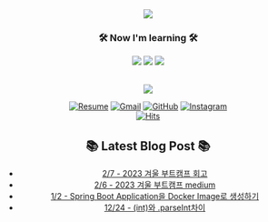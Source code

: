
<div align=center>
	<img src="https://capsule-render.vercel.app/api?type=waving&color=auto&height=200&section=header&text=Jung,%20%Yunho&fontSize=90" />	
</div>

<h3 align="center">🛠️ Now I'm learning 🛠️ </h3>

<p align="center">
    <img src="https://img.shields.io/badge/Java-ED8B00?style=for-the-badge&logo=OpenJDK&logoColor=white"/>
    <img src="https://img.shields.io/badge/Spring-6DB33F?style=for-the-badge&logo=Spring&logoColor=white"/>
    <img src="https://img.shields.io/badge/postgres-%23316192.svg?style=for-the-badge&logo=postgresql&logoColor=white"/> 

<br>
<br>
</p>

<div align=center>
<img src="https://github-readme-stats.vercel.app/api?username=yunhobb&show_icons=true">

<div>




[![Resume](https://img.shields.io/badge/Notion-%23000000.svg?style=flat-square&logo=notion&logoColor=white)](https://pouncing-beluga-df8.notion.site/Jung-Yunho-a3c5c3554522401ea8f4c5ce1251d58b)
[![Gmail](https://img.shields.io/badge/Gmail-D14836?style=flat-square&logo=gmail&logoColor=white)](mailto:a01049048063@gmail.com)
[![GitHub](https://img.shields.io/badge/Tech--blog-%23121011.svg?style=flat-square&logo=github&logoColor=white)](https://yunhobb.github.io)
[![Instagram](https://img.shields.io/badge/Instagram-%23E4405F.svg?style=flat-square&logo=Instagram&logoColor=white)](https://www.instagram.com/nuyho_/)
<br>
[![Hits](https://hits.seeyoufarm.com/api/count/incr/badge.svg?url=https%3A%2F%2Fgithub.com%2Fyunhobb%2Fhit-counter&count_bg=%23378CA2&title_bg=%23555555&icon=gradle.svg&icon_color=%237DB4C6&title=hits&edge_flat=false)](https://hits.seeyoufarm.com)


## :books: Latest Blog Post :books:
 - [2/7 - 2023 겨울 부트캠프 회고](https://yunhobb.github.io/project/2023winterreview/)
 - [2/6 - 2023 겨울 부트캠프 medium](https://yunhobb.github.io/project/2023winter/)
 - [1/2 - Spring Boot Application을 Docker Image로 생성하기](https://yunhobb.github.io/spring/dockerhub/)
 - [12/24 - (int)와 .parseInt차이](https://yunhobb.github.io/Java/basic1/)
